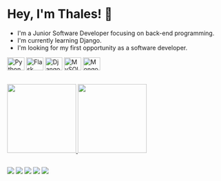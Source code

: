 # Hey, I'm Thales! 🐍

- I'm a Junior Software Developer focusing on back-end programming.
- I'm currently learning Django.
- I'm looking for my first opportunity as a software developer.

<div align="left">
    <img alt="Python" height="30px" width="40px" src="https://cdn.jsdelivr.net/gh/devicons/devicon/icons/python/python-original.svg" />
    <img alt="Flask" height="30px" width="40px" src="https://cdn.jsdelivr.net/gh/devicons/devicon/icons/flask/flask-original.svg" />
    <img alt="Django" height="30px" width="40px" src="https://cdn.jsdelivr.net/gh/devicons/devicon/icons/django/django-plain.svg" />
    <img alt="MySQL" height="30px" width="40px" src="https://cdn.jsdelivr.net/gh/devicons/devicon/icons/mysql/mysql-original.svg" />
    <img alt="MongoDB" height="30px" width="40px" src="https://cdn.jsdelivr.net/gh/devicons/devicon/icons/mongodb/mongodb-original.svg" />
</div>

##

<div align="left">
    <a href="https://github.com/thales-als">
        <img height="160em" src="https://github-readme-stats-beryl.vercel.app/api?username=thales-als&show_icons=true&count_private=true&theme=midnight-purple" />
        <img height="160em" src="https://github-readme-stats-beryl.vercel.app/api/top-langs/?username=thales-als&layout=compact&theme=midnight-purple" />
</div>

##

<div align="left">
    <a href="https://www.instagram.com/xthlsx/"><img src="https://img.shields.io/badge/Instagram-E4405F?style=for-the-badge&logo=instagram&logoColor=white" /></a>
    <a href="https://twitter.com/thalosdotpy"><img src="https://img.shields.io/badge/Twitter-1DA1F2?style=for-the-badge&logo=twitter&logoColor=white" /></a>
    <a href="https://www.linkedin.com/in/thales-als/"><img src="https://img.shields.io/badge/LinkedIn-0077B5?style=for-the-badge&logo=linkedin&logoColor=white" /></a>
    <a href="https://stackoverflow.com/users/20739361/thales-souza"><img src="https://img.shields.io/badge/Stack_Overflow-FE7A16?style=for-the-badge&logo=stack-overflow&logoColor=white" /></a>
    <a href="mailto:thalessouza.dev@gmail.com"><img src="https://img.shields.io/badge/Gmail-D14836?style=for-the-badge&logo=gmail&logoColor=white" /></a>
</div>
